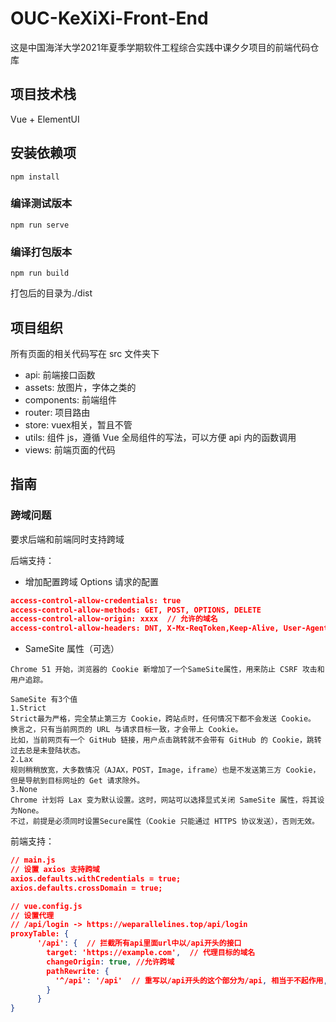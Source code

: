 # OUC-KeXiXi-Front-End

这是中国海洋大学2021年夏季学期软件工程综合实践中课夕夕项目的前端代码仓库

## 项目技术栈

Vue + ElementUI

## 安装依赖项
```
npm install
```

### 编译测试版本
```
npm run serve
```

### 编译打包版本
```
npm run build
```
打包后的目录为./dist

## 项目组织

所有页面的相关代码写在 src 文件夹下

- api: 前端接口函数
- assets: 放图片，字体之类的
- components: 前端组件
- router: 项目路由
- store: vuex相关，暂且不管
- utils: 组件 js，遵循 Vue 全局组件的写法，可以方便 api 内的函数调用
- views: 前端页面的代码

## 指南

### 跨域问题

要求后端和前端同时支持跨域

后端支持：
- 增加配置跨域 Options 请求的配置
```json
access-control-allow-credentials: true
access-control-allow-methods: GET, POST, OPTIONS, DELETE
access-control-allow-origin: xxxx  // 允许的域名
access-control-allow-headers: DNT, X-Mx-ReqToken,Keep-Alive, User-Agent,X-Requested-With // 允许的 header 类型
```


- SameSite 属性（可选）
```
Chrome 51 开始，浏览器的 Cookie 新增加了一个SameSite属性，用来防止 CSRF 攻击和用户追踪。

SameSite 有3个值
1.Strict
Strict最为严格，完全禁止第三方 Cookie，跨站点时，任何情况下都不会发送 Cookie。
换言之，只有当前网页的 URL 与请求目标一致，才会带上 Cookie。
比如，当前网页有一个 GitHub 链接，用户点击跳转就不会带有 GitHub 的 Cookie，跳转过去总是未登陆状态。
2.Lax
规则稍稍放宽，大多数情况（AJAX，POST，Image，iframe）也是不发送第三方 Cookie，但是导航到目标网址的 Get 请求除外。
3.None
Chrome 计划将 Lax 变为默认设置。这时，网站可以选择显式关闭 SameSite 属性，将其设为None。
不过，前提是必须同时设置Secure属性（Cookie 只能通过 HTTPS 协议发送），否则无效。

```
前端支持：

```json
// main.js
// 设置 axios 支持跨域
axios.defaults.withCredentials = true;
axios.defaults.crossDomain = true;

// vue.config.js
// 设置代理
// /api/login -> https://weparallelines.top/api/login
proxyTable: {
      '/api': {  // 拦截所有api里面url中以/api开头的接口
        target: 'https://example.com',  // 代理目标的域名
        changeOrigin: true, //允许跨域
        pathRewrite: {
          '^/api': '/api'  // 重写以/api开头的这个部分为/api, 相当于不起作用, 但需要用的时候就在这里改
        }
      }
}
```